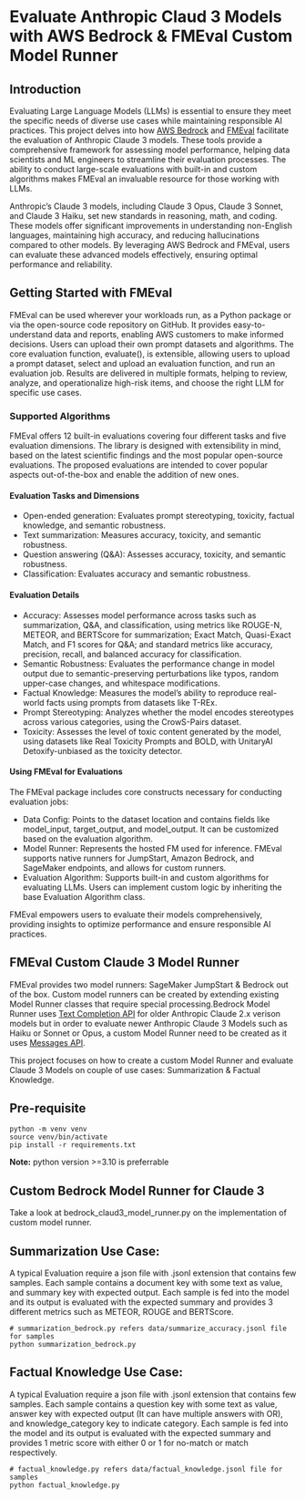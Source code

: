 # Evaluate Anthropic Claud 3 Models with AWS Bedrock & FMEval Custom Model Runner

## Introduction
Evaluating Large Language Models (LLMs) is essential to ensure they meet the specific needs of diverse use cases while maintaining responsible AI practices. This project delves into how <a href="https://aws.amazon.com/bedrock/" target="_blank">AWS Bedrock</a> and <a href="https://github.com/aws/fmeval" target="_blank">FMEval</a> facilitate the evaluation of Anthropic Claude 3 models. These tools provide a comprehensive framework for assessing model performance, helping data scientists and ML engineers to streamline their evaluation processes. The ability to conduct large-scale evaluations with built-in and custom algorithms makes FMEval an invaluable resource for those working with LLMs.

Anthropic’s Claude 3 models, including Claude 3 Opus, Claude 3 Sonnet, and Claude 3 Haiku, set new standards in reasoning, math, and coding. These models offer significant improvements in understanding non-English languages, maintaining high accuracy, and reducing hallucinations compared to other models. By leveraging AWS Bedrock and FMEval, users can evaluate these advanced models effectively, ensuring optimal performance and reliability.

## Getting Started with FMEval
FMEval can be used wherever your workloads run, as a Python package or via the open-source code repository on GitHub. It provides easy-to-understand data and reports, enabling AWS customers to make informed decisions. Users can upload their own prompt datasets and algorithms. The core evaluation function, evaluate(), is extensible, allowing users to upload a prompt dataset, select and upload an evaluation function, and run an evaluation job. Results are delivered in multiple formats, helping to review, analyze, and operationalize high-risk items, and choose the right LLM for specific use cases.

### Supported Algorithms
FMEval offers 12 built-in evaluations covering four different tasks and five evaluation dimensions. The library is designed with extensibility in mind, based on the latest scientific findings and the most popular open-source evaluations. The proposed evaluations are intended to cover popular aspects out-of-the-box and enable the addition of new ones.

#### Evaluation Tasks and Dimensions
- Open-ended generation: Evaluates prompt stereotyping, toxicity, factual knowledge, and semantic robustness.
- Text summarization: Measures accuracy, toxicity, and semantic robustness.
- Question answering (Q&A): Assesses accuracy, toxicity, and semantic robustness.
- Classification: Evaluates accuracy and semantic robustness.

#### Evaluation Details
- Accuracy: Assesses model performance across tasks such as summarization, Q&A, and classification, using metrics like ROUGE-N, METEOR, and BERTScore for summarization; Exact Match, Quasi-Exact Match, and F1 scores for Q&A; and standard metrics like accuracy, precision, recall, and balanced accuracy for classification.
- Semantic Robustness: Evaluates the performance change in model output due to semantic-preserving perturbations like typos, random upper-case changes, and whitespace modifications.
- Factual Knowledge: Measures the model’s ability to reproduce real-world facts using prompts from datasets like T-REx.
- Prompt Stereotyping: Analyzes whether the model encodes stereotypes across various categories, using the CrowS-Pairs dataset.
- Toxicity: Assesses the level of toxic content generated by the model, using datasets like Real Toxicity Prompts and BOLD, with UnitaryAI Detoxify-unbiased as the toxicity detector.

#### Using FMEval for Evaluations
The FMEval package includes core constructs necessary for conducting evaluation jobs:

- Data Config: Points to the dataset location and contains fields like model_input, target_output, and model_output. It can be customized based on the evaluation algorithm.
- Model Runner: Represents the hosted FM used for inference. FMEval supports native runners for JumpStart, Amazon Bedrock, and SageMaker endpoints, and allows for custom runners.
- Evaluation Algorithm: Supports built-in and custom algorithms for evaluating LLMs. Users can implement custom logic by inheriting the base Evaluation Algorithm class.

FMEval empowers users to evaluate their models comprehensively, providing insights to optimize performance and ensure responsible AI practices.

## FMEval Custom Claude 3 Model Runner
FMEval provides two model runners: SageMaker JumpStart & Bedrock out of the box. Custom model runners can be created by extending existing Model Runner classes that require special processing.Bedrock Model Runner uses <a href="https://docs.aws.amazon.com/bedrock/latest/userguide/model-parameters-anthropic-claude-text-completion.html" target="_blank">Text Completion API</a> for older Anthropic Claude 2.x verison models but in order to evaluate newer Anthropic Claude 3 Models such as Haiku or Sonnet or Opus, a custom Model Runner need to be created as it uses <a href="https://docs.aws.amazon.com/bedrock/latest/userguide/model-parameters-anthropic-claude-messages.html" target="_blank">Messages API</a>. 

This project focuses on how to create a custom Model Runner and evaluate Claude 3 Models on couple of use cases: Summarization & Factual Knowledge.

## Pre-requisite
```
python -m venv venv 
source venv/bin/activate
pip install -r requirements.txt
```
**Note:** python version >=3.10 is preferrable

## Custom Bedrock Model Runner for Claude 3

Take a look at bedrock_claud3_model_runner.py on the implementation of custom model runner.

## Summarization Use Case:
A typical Evaluation require a json file with .jsonl extension that contains few samples. Each sample contains a document key with some text as value, and summary key with expected output. Each sample is fed into the model and its output is evaluated with the expected summary and provides 3 different metrics such as METEOR, ROUGE and BERTScore.

```
# summarization_bedrock.py refers data/summarize_accuracy.jsonl file for samples
python summarization_bedrock.py
```

## Factual Knowledge Use Case:
A typical Evaluation require a json file with .jsonl extension that contains few samples. Each sample contains a question key with some text as value, answer key with expected output (It can have multiple answers with OR), and knowledge_category key to indicate category. Each sample is fed into the model and its output is evaluated with the expected summary and provides 1 metric score with either 0 or 1 for no-match or match respectively.

```
# factual_knowledge.py refers data/factual_knowledge.jsonl file for samples
python factual_knowledge.py
```